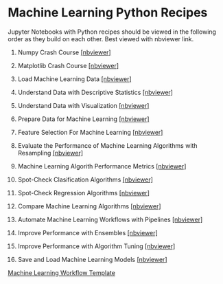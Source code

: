 # Machine Learning Python Recipes

Jupyter Notebooks with Python recipes should be viewed in the following order as they build on each other. Best viewed with nbviewer link.

1. Numpy Crash Course [[nbviewer]](http://nbviewer.jupyter.org/github/danagerous/machine-learning/blob/master/notebooks/code/Numpy-Crash-Course.ipynb)

2. Matplotlib Crash Course [[nbviewer]](http://nbviewer.jupyter.org/github/danagerous/machine-learning/blob/master/notebooks/code/Matplotlib-Crash-Course.ipynb)

3. Load Machine Learning Data [[nbviewer]](http://nbviewer.jupyter.org/github/danagerous/machine-learning/blob/master/notebooks/code/Load-Machine-Learning-Data.ipynb)

4. Understand Data with Descriptive Statistics [[nbviewer]](http://nbviewer.jupyter.org/github/danagerous/machine-learning/blob/master/notebooks/code/Understand-Data-With-Descriptive-Statistic.ipynb)

5. Understand Data with Visualization [[nbviewer]](http://nbviewer.jupyter.org/github/danagerous/machine-learning/blob/master/notebooks/code/Understand-Data-With-Visualization.ipynb)

6. Prepare Data for Machine Learning [[nbviewer]](http://nbviewer.jupyter.org/github/danagerous/machine-learning/blob/master/notebooks/code/Prepare-Data-For-Machine-Learning.ipynb)

7. Feature Selection For Machine Learning [[nbviewer]](http://nbviewer.jupyter.org/github/danagerous/machine-learning/blob/master/notebooks/code/Feature-Selection-For-Machine-Learning.ipynb)

8. Evaluate the Performance of Machine Learning Algorithms with Resampling [[nbviewer]](http://nbviewer.jupyter.org/github/danagerous/machine-learning/blob/master/notebooks/code/Evaluate-the-Performance-of-Machine-Learning-Algorithms-with-Resampling.ipynb)

9. Machine Learning Algorith Performance Metrics [[nbviewer]](http://nbviewer.jupyter.org/github/danagerous/machine-learning/blob/master/notebooks/code/Machine-Learning-Algorithm-Performance-Metrics.ipynb)

10. Spot-Check Clasification Algorithms [[nbviewer]](http://nbviewer.jupyter.org/github/danagerous/machine-learning/blob/master/notebooks/code/Spot-Check-Classification-Algorithms.ipynb)

11. Spot-Check Regression Algorithms [[nbviewer]](http://nbviewer.jupyter.org/github/danagerous/machine-learning/blob/master/notebooks/code/Spot-Check-Regression-Algorithms.ipynb)

12. Compare Machine Learning Algorithms [[nbviewer]](http://nbviewer.jupyter.org/github/danagerous/machine-learning/blob/master/notebooks/code/Compare-Machine-Learning-Algorithms.ipynb)

13. Automate Machine Learning Workflows with Pipelines [[nbviewer]](http://nbviewer.jupyter.org/github/danagerous/machine-learning/blob/master/notebooks/code/Automate-Machine-Learning-Workflows-with-Pipelines.ipynb)

14. Improve Performance with Ensembles [[nbviewer]](http://nbviewer.jupyter.org/github/danagerous/machine-learning/blob/master/notebooks/code/Improve-Performance-with-Ensembles.ipynb)

15. Improve Performance with Algorithm Tuning [[nbviewer]](http://nbviewer.jupyter.org/github/danagerous/machine-learning/blob/master/notebooks/code/Improve-Performance-with-Algorithm-Tuning.ipynb)

16. Save and Load Machine Learning Models [[nbviewer]](http://nbviewer.jupyter.org/github/danagerous/machine-learning/blob/master/notebooks/code/Save-and-Load-Machine-Learning-Models.ipynb)

[Machine Learning Workflow Template](https://gist.github.com/danagerous/7cd83c95b5b1ad1408a67a0c71bcae9d)
